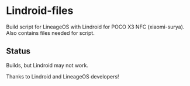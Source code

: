 # Lindroid-files

Build script for LineageOS with Lindroid for POCO X3 NFC (xiaomi-surya). Also contains files needed for script.

## Status

Builds, but Lindroid may not work.

Thanks to Lindroid and LineageOS developers!
